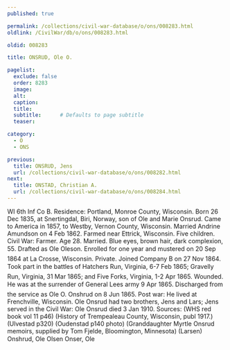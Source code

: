 ```yaml
---
published: true

permalink: /collections/civil-war-database/o/ons/008283.html
oldlink: /CivilWar/db/o/ons/008283.html

oldid: 008283

title: ONSRUD, Ole O.

pagelist:
  exclude: false
  order: 8283
  image: 
  alt:
  caption:
  title:
  subtitle:      # Defaults to page subtitle
  teaser:

category: 
  - O 
  - ONS

previous:
  title: ONSRUD, Jens
  url: /collections/civil-war-database/o/ons/008282.html  
next:
  title: ONSTAD, Christian A.
  url: /collections/civil-war-database/o/ons/008284.html   
---
```

WI 6th Inf Co B. Residence: Portland, Monroe County, Wisconsin. Born 26 Dec 1835, at Snertingdal, Biri, Norway, son of Ole and Marie Onsrud. Came to America in 1857, to Westby, Vernon County, Wisconsin. Married Andrine Amundson on 4 Feb 1862. Farmed near Ettrick, Wisconsin. Five children. Civil War: Farmer. Age 28. Married. Blue eyes, brown hair, dark complexion, 5&#146;5&#148;. Drafted as Ole Oleson. Enrolled for one year and mustered on 20 Sep 1864 at La Crosse, Wisconsin. Private. Joined Company B on 27 Nov 1864. Took part in the battles of Hatcher&#146;s Run, Virginia, 6-7 Feb 1865; Gravelly Run, Virginia, 31 Mar 1865; and Five Forks, Virginia, 1-2 Apr 1865. Wounded. He was at the surrender of General Lee&#146;s army 9 Apr 1865. Discharged from the service as Ole O. Onshrud on 8 Jun 1865. Post war: He lived at Frenchville, Wisconsin. Ole Onsrud had two brothers, Jens and Lars; Jens served in the Civil War: Ole Onsrud died 3 Jan 1910. Sources: (WHS red book vol 11 p46) (History of Trempealeau County, Wisconsin, publ 1917.) (Ulvestad p320) (Oudenstad p140 photo) (Granddaughter Myrtle Onsrud memoirs, supplied by Tom Fjelde, Bloomington, Minnesota) (Larsen) &#147;Onshrud, Ole Olsen&#148; &#147;Onser, Ole&#148;